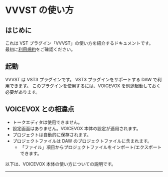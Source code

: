 # VVVST の使い方

## はじめに

これは VST プラグイン「VVVST」の使い方を紹介するドキュメントです。  
最初に[利用規約](https://voicevox.hiroshiba.jp/term)をご確認ください。

<!-- 使い方動画あってもいいかも -->

## 起動

VVVST は VST3 プラグインです。
VST3 プラグインをサポートする DAW で利用できます。
このプラグインを使用するには、VOICEVOX を別途起動しておく必要があります。

## VOICEVOX との相違点

- トークエディタは使用できません。
- 設定画面はありません。VOICEVOX 本体の設定が適用されます。
- プロジェクトは自動的に保存されます。
- プロジェクトファイルは DAW のプロジェクトファイルに含まれます。
  - 「ファイル」項目からプロジェクトファイルをインポート/エクスポートできます。

以下は、VOICEVOX 本体の使い方についての説明です。

---
